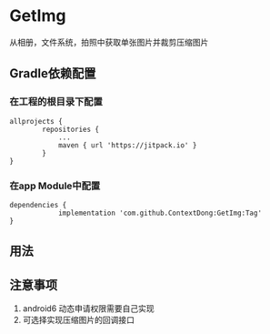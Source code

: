 # GetImg
从相册，文件系统，拍照中获取单张图片并裁剪压缩图片
## Gradle依赖配置
### 在工程的根目录下配置
```
allprojects {
		repositories {
			...
			maven { url 'https://jitpack.io' }
		}
}
```
### 在app Module中配置
```
dependencies {
	        implementation 'com.github.ContextDong:GetImg:Tag'
}
````

## 用法

## 注意事项
1. android6 动态申请权限需要自己实现
2. 可选择实现压缩图片的回调接口
